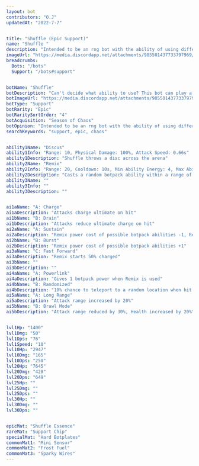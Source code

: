 ```yaml
---
layout: bot
contributors: "O.J"
updatedAt: "2022-7-7"


title: "Shuffle (Epic Support)"
name: "Shuffle "
description: "Intended to be an rng bot with the ability of using different botpack abilities, Shuffle turns out to be far better than people have expected as it is able to easily wipe out most foes.\n- Having decent stats making Shuffle great in most situations\n- Strength: Can become devastating\n- Need to be defeated asap"
imageUrl: "https://media.discordapp.net/attachments/985501437733797969/987059675356889158/shuffle.png"
breadcrumbs:
  Bots: "/bots"
  Support: "/bots#support"


botName: "Shuffle"
botDescription: "Can't decide what ability to use? This bot can play a random ability for you!"
botImageUrl: "https://media.discordapp.net/attachments/985501437733797969/987059675356889158/shuffle.png"
botType: "Support"
botRarity: "Epic"
botRaritySortOrder: "4"
botAcquisition: "Season of Chaos"
botOpinion: "Intended to be an rng bot with the ability of using different botpack abilities, Shuffle turns out to be far better than people have expected as it is able to easily wipe out most foes."
searchKeywords: "support, epic, chaos"


ability1Name: "Discus"
ability1Info: "Range: 10, Physical Damage: 100%, Attack Speed: 0.66s"
ability1Description: "Shuffle throws a disc across the arena"
ability2Name: "Remix"
ability2Info: "Range: 20, Cooldown: 10s, Min Ability Energy: 4, Max Ability Energy: 5"
ability2Description: "Casts a random botpack ability within a range of power costs"
ability3Name: ""
ability3Info: ""
ability3Description: ""


ai1aName: "A: Charge"
ai1aDescription: "Attacks charge ultimate on hit"
ai1bName: "B: Drain"
ai1bDescription: "Attacks reduce ultimate charge on hit"
ai2aName: "A: Sustain"
ai2aDescription: "Remix power cost of possible botpack abilities -1, Remix cooldown reduced by 25%"
ai2bName: "B: Burst"
ai2bDescription: "Remix power cost of possible botpack abilities +1"
ai3aName: "C: Fast Forward"
ai3aDescription: "Remix starts 50% charged"
ai3bName: ""
ai3bDescription: ""
ai4aName: "A: Powerlink"
ai4aDescription: "Gives 1 botpack power when Remix is used"
ai4bName: "B: Randomized"
ai4bDescription: "10% chance to teleport to a random location when hit by a melee attack"
ai5aName: "A: Long Range"
ai5aDescription: "Attack range increased by 20%"
ai5bName: "B: Brawl Mode"
ai5bDescription: "Attack range reduced by 30%, Health increased by 20%"


lvl1Hp: "1400"
lvl1Dmg: "50"
lvl1Dps: "76"
lvl1Speed: "10"
lvl10Hp: "2947"
lvl10Dmg: "165"
lvl10Dps: "250"
lvl20Hp: "7645"
lvl20Dmg: "428"
lvl20Dps: "649"
lvl25Hp: ""
lvl25Dmg: ""
lvl25Dps: ""
lvl30Hp: ""
lvl30Dmg: ""
lvl30Dps: ""


epicMat: "Shuffle Essence"
rareMat: "Support Chip"
specialMat: "Hard Botplates"
commonMat1: "Mini Sensor"
commonMat2: "Frost Fuel"
commonMat3: "Sparky Wires"
---
```



